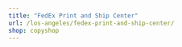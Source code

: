 ```yaml
---
title: "FedEx Print and Ship Center"
url: /los-angeles/fedex-print-and-ship-center/
shop: copyshop
---
```

